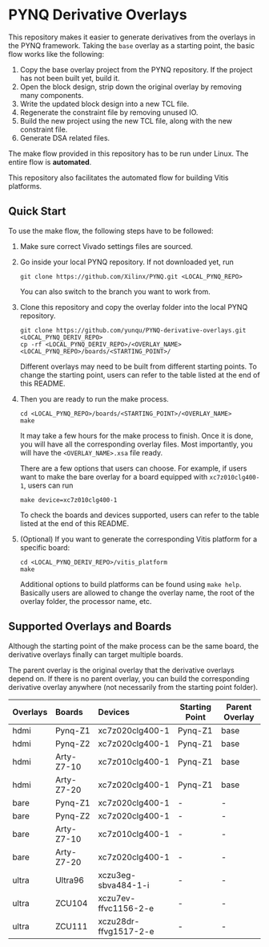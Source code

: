 # PYNQ Derivative Overlays

This repository makes it easier to generate derivatives from the overlays 
in the PYNQ framework. Taking the `base` overlay as a starting point,
the basic flow works like the following:

1. Copy the base overlay project from the PYNQ repository. If the project has not been built yet, build it.
2. Open the block design, strip down the original overlay by removing many components.
3. Write the updated block design into a new TCL file.
4. Regenerate the constraint file by removing unused IO.
5. Build the new project using the new TCL file, along with the new constraint file.
6. Generate DSA related files.

The make flow provided in this repository has to be run under Linux. 
The entire flow is **automated**.

This repository also facilitates the automated flow for building Vitis
platforms.

## Quick Start

To use the make flow, the following steps have to be followed:

1. Make sure correct Vivado settings files are sourced. 
2. Go inside your local PYNQ repository. If not downloaded yet, run

	```shell
	git clone https://github.com/Xilinx/PYNQ.git <LOCAL_PYNQ_REPO>
	```

	You can also switch to the branch you want to work from. 

3. Clone this repository and copy the overlay folder into the local PYNQ repository.

    ```shell
	git clone https://github.com/yunqu/PYNQ-derivative-overlays.git <LOCAL_PYNQ_DERIV_REPO>
    cp -rf <LOCAL_PYNQ_DERIV_REPO>/<OVERLAY_NAME> <LOCAL_PYNQ_REPO>/boards/<STARTING_POINT>/
    ```
    
    Different overlays may need to be built from different starting points. 
    To change the starting point, users can refer to the table listed at the end of 
    this README.

4. Then you are ready to run the make process.

	```shell
    cd <LOCAL_PYNQ_REPO>/boards/<STARTING_POINT>/<OVERLAY_NAME>
	make
	```

	It may take a few hours for the make process to finish. Once it is done,
	you will have all the corresponding overlay files. Most importantly,
    you will have the `<OVERLAY_NAME>.xsa` file ready.
    
    There are a few options that users can choose. For example, if users want 
    to make the bare overlay for a board equipped with `xc7z010clg400-1`, users can run
    
    ```shell
    make device=xc7z010clg400-1
    ```
    To check the boards and devices supported, users can refer to the table 
    listed at the end of this README.

5. (Optional) If you want to generate the corresponding Vitis platform for a specific board:
	```shell
    cd <LOCAL_PYNQ_DERIV_REPO>/vitis_platform
    make
    ```
    Additional options to build platforms can be found using `make help`. 
    Basically users are allowed to change the overlay name, 
    the root of the overlay folder, the processor name, etc.


## Supported Overlays and Boards

Although the starting point of the make process can be the same board, 
the derivative overlays finally can target multiple boards.

The parent overlay is the original overlay that the derivative overlays
depend on. If there is no parent overlay, you can build the corresponding 
derivative overlay anywhere (not necessarily from the starting point folder).

| Overlays        | Boards           | Devices               | Starting Point | Parent Overlay |
|:--------------- |:-----------------|:----------------------|----------------|----------------|
| hdmi            | Pynq-Z1          | xc7z020clg400-1       | Pynq-Z1        | base           |
| hdmi            | Pynq-Z2          | xc7z020clg400-1       | Pynq-Z1        | base           |
| hdmi            | Arty-Z7-10       | xc7z010clg400-1       | Pynq-Z1        | base           |
| hdmi            | Arty-Z7-20       | xc7z020clg400-1       | Pynq-Z1        | base           |
| bare            | Pynq-Z1          | xc7z020clg400-1       | -              | -              |
| bare            | Pynq-Z2          | xc7z020clg400-1       | -              | -              |
| bare            | Arty-Z7-10       | xc7z010clg400-1       | -              | -              |
| bare            | Arty-Z7-20       | xc7z020clg400-1       | -              | -              |
| ultra           | Ultra96          | xczu3eg-sbva484-1-i   | -              | -              |
| ultra           | ZCU104           | xczu7ev-ffvc1156-2-e  | -              | -              |
| ultra           | ZCU111           | xczu28dr-ffvg1517-2-e | -              | -              |
